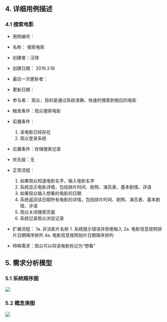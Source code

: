 ## 4. 详细用例描述

### 4.1 搜索电影

- 用例编号：      
- 名称： 搜索电影                                                  
- 创建者：汪琦
- 创建日期： 2019.3.18
- 最后一次更新者：
- 更新日期：
- 参与者： 观众，目的是通过系统准确、快速的搜索到相应的电影
- 触发条件：观众搜索电影
- 前置条件：
	1. 该电影已经存在
	2. 观众登录系统
- 后置条件：存储搜索记录
- 优先级：无
- 正常流程： 
    1. 如果观众知道电影名字，输入电影名字
    2. 系统显示电影详情，包括排片时间、剧照、演员表、基本剧情、评语
    3. 如果观众输入想看的电影的日期
    4. 系统返回该日期所有电影的详情，包括排片时间、剧照、演员表、基本剧情、评语
    5. 观众关闭搜索页面
    6. 系统记录观众浏览记录

- 扩展流程： 
    1a. 非法影片名称
       1. 系统提示错误并拒绝输入
    2a. 电影信息按照排片日期降序排列
    4a. 电影信息按照拍片日期降序排列
    
- 特殊需求：观众可以将该电影标记为“想看”
## 5. 需求分析模型 
### 5.1 系统顺序图
![](http://ruangong.oss-cn-beijing.aliyuncs.com/%E7%B3%BB%E7%BB%9F%E9%A1%BA%E5%BA%8F%E5%9B%BE_%E6%90%9C%E7%B4%A2%E7%94%B5%E5%BD%B1.jpg)
### 5.2 概念类图
![](http://ruangong.oss-cn-beijing.aliyuncs.com/%E6%A6%82%E5%BF%B5%E7%B1%BB%E5%9B%BE_%E6%90%9C%E7%B4%A2%E7%94%B5%E5%BD%B1.jpg)

